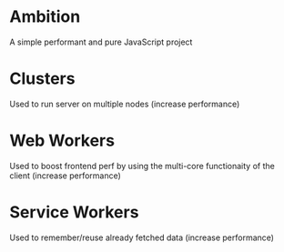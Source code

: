# Ambition
A simple performant and pure JavaScript project

# Clusters
Used to run server on multiple nodes (increase performance)

# Web Workers
Used to boost frontend perf by using the multi-core functionaity of the client (increase performance)

# Service Workers
Used to remember/reuse already fetched data (increase performance)
